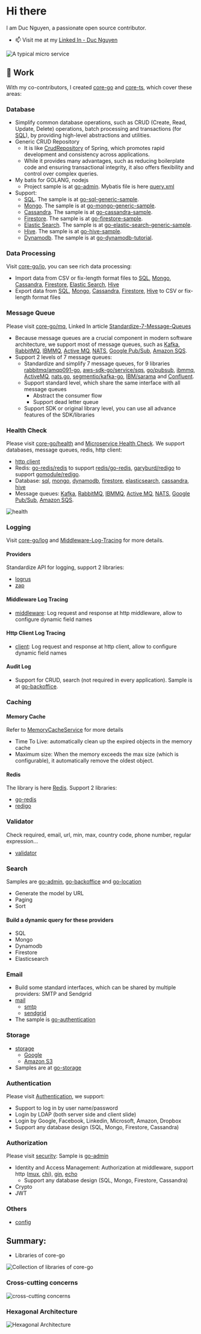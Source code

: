 # Hi there

I am Duc Nguyen, a passionate open source contributor.
- 📫 Visit me at my [Linked In - Duc Nguyen](https://www.linkedin.com/in/duc-nguyen-437240239)


![A typical micro service](https://cdn-images-1.medium.com/max/800/1*d9kyekAbQYBxH-C6w38XZQ.png)

## 💼 Work
With my co-contributors, I created [core-go](https://github.com/core-go) and [core-ts](https://github.com/core-ts), which cover these areas:

### Database
- Simplify common database operations, such as CRUD (Create, Read, Update, Delete) operations, batch processing and transactions (for [SQL](https://github.com/core-go/sql)), by providing high-level abstractions and utilities.
- Generic CRUD Repository
    - It is like [CrudRepository](https://docs.spring.io/spring-data/commons/docs/current/api/org/springframework/data/repository/CrudRepository.html) of Spring, which promotes rapid development and consistency across applications.
    - While it provides many advantages, such as reducing boilerplate code and ensuring transactional integrity, it also offers flexibility and control over complex queries.
- My batis for GOLANG, nodejs
  - Project sample is at [go-admin](https://github.com/project-samples/go-admin). Mybatis file is here [query.xml](https://github.com/project-samples/go-admin/blob/main/configs/query.xml)
- Support:
    - [SQL](https://github.com/core-go/sql). The sample is at [go-sql-generic-sample](https://github.com/source-code-template/go-sql-generic-sample).
    - [Mongo](https://github.com/core-go/mongo). The sample is at [go-mongo-generic-sample](https://github.com/source-code-template/go-mongo-generic-sample).
    - [Cassandra](https://github.com/core-go/cassandra). The sample is at [go-cassandra-sample](https://github.com/source-code-template/go-cassandra-sample).
    - [Firestore](https://github.com/core-go/firestore). The sample is at [go-firestore-sample](https://github.com/go-tutorials/go-firestore-sample).
    - [Elastic Search](https://github.com/core-go/elasticsearch). The sample is at [go-elastic-search-generic-sample](https://github.com/source-code-template/go-elastic-search-generic-sample).
    - [Hive](https://github.com/core-go/hive). The sample is at [go-hive-sample](https://github.com/go-tutorials/go-hive-sample).
    - [Dynamodb](https://github.com/core-go/dynamodb). The sample is at [go-dynamodb-tutorial](https://github.com/go-tutorials/go-dynamodb-tutorial).

### Data Processing
Visit [core-go/io](https://github.com/core-go/io), you can see rich data processing:
- Import data from CSV or fix-length format files to [SQL](https://github.com/core-go/sql), [Mongo](https://github.com/core-go/mongo), [Cassandra](https://github.com/core-go/cassandra), [Firestore](https://github.com/core-go/firestore), [Elastic Search](https://github.com/core-go/elasticsearch), [Hive](https://github.com/core-go/hive)
- Export data from [SQL](https://github.com/project-samples/go-sql-export), [Mongo](https://github.com/project-samples/go-mongo-export), [Cassandra](https://github.com/project-samples/go-cassandra-export), [Firestore](https://github.com/project-samples/go-firestore-export), [Hive](https://github.com/project-samples/go-hive-export) to CSV or fix-length format files

### Message Queue
Please visit [core-go/mq](https://github.com/core-go/mq), Linked In article [Standardize-7-Message-Queues](https://www.linkedin.com/pulse/standardize-message-queues-golang-duc-nguyen-ekabc)
- Because message queues are a crucial component in modern software architecture, we support most of message queues, such as [Kafka](https://github.com/project-samples/go-kafka-sample), [RabbitMQ](https://github.com/project-samples/go-rabbit-mq-sample), [IBMMQ](https://github.com/project-samples/go-ibm-mq-sample), [Active MQ](https://github.com/project-samples/go-active-mq-sample), [NATS](https://github.com/project-samples/go-nats-sample), [Google Pub/Sub](https://github.com/project-samples/go-pubsub-sample), [Amazon SQS](https://github.com/project-samples/go-amazon-sqs-sample).
- Support 2 levels of 7 message queues:
    - Standardize and simplify 7 message queues, for 9 libraries [rabbitmq/amqp091-go](https://github.com/rabbitmq/amqp091-go), [aws-sdk-go/service/sqs](https://github.com/aws/aws-sdk-go/tree/main/service/sqs), [go/pubsub](https://pkg.go.dev/cloud.google.com/go/pubsub), [ibmmq](https://github.com/ibm-messaging/mq-golang), [ActiveMQ](https://github.com/go-stomp/stomp), [nats.go](https://github.com/nats-io/nats.go), [segmentio/kafka-go](https://github.com/segmentio/kafka-go), [IBM/sarama](https://github.com/IBM/sarama) and [Confluent](https://github.com/confluentinc/confluent-kafka-go).
    - Support standard level, which share the same interface with all message queues
        - Abstract the consumer flow
        - Support dead letter queue
    - Support SDK or original library level, you can use all advance features of the SDK/libraries

### Health Check
Please visit [core-go/health](https://github.com/core-go/health) and [Microservice Health Check](https://www.linkedin.com/pulse/microservice-health-check-go-nodejs-duc-nguyen-qunvc). We support databases, message queues, redis, http client:
- [http client](https://github.com/core-go/health/blob/main/http/health_checker.go)
- Redis: [go-redis/redis](https://github.com/core-go/health/blob/main/redis/v9/health_checker.go) to support [redis/go-redis](https://github.com/redis/go-redis), [garyburd/redigo](https://github.com/core-go/health/blob/main/redigo/health_checker.go) to support [gomodule/redigo](https://github.com/gomodule/redigo).
- Database: [sql](https://github.com/core-go/health/blob/main/sql/health_checker.go), [mongo](https://github.com/core-go/health/blob/main/mongo/health_checker.go), [dynamodb](https://github.com/core-go/health/blob/main/dynamodb/health_checker.go), [firestore](https://github.com/core-go/health/blob/main/firestore/health_checker.go), [elasticsearch](https://github.com/core-go/health/blob/main/elasticsearch/v8/health_checker.go), [cassandra](https://github.com/core-go/health/blob/main/cassandra/health_checker.go), [hive](https://github.com/core-go/health/blob/main/hive/health_checker.go)
- Message queues: [Kafka](https://github.com/project-samples/go-kafka-sample), [RabbitMQ](https://github.com/project-samples/go-rabbit-mq-sample), [IBMMQ](https://github.com/project-samples/go-ibm-mq-sample), [Active MQ](https://github.com/project-samples/go-active-mq-sample), [NATS](https://github.com/project-samples/go-nats-sample), [Google Pub/Sub](https://github.com/project-samples/go-pubsub-sample), [Amazon SQS](https://github.com/project-samples/go-amazon-sqs-sample).

![health](https://cdn-images-1.medium.com/max/800/1*NreJfea6tHobxMpiq96PPQ.png)

### Logging
Visit [core-go/log](https://github.com/core-go/log) and [Middleware-Log-Tracing](https://www.linkedin.com/pulse/middleware-log-tracing-go-duc-nguyen-uh0pc) for more details.
#### Providers
Standardize API for logging, support 2 libraries:
- [logrus](https://github.com/sirupsen/logrus)
- [zap](go.uber.org/zap)

#### Middleware Log Tracing
- [middleware](https://github.com/core-go/middleware): Log request and response at http middleware, allow to configure dynamic field names

#### Http Client Log Tracing
- [client](https://github.com/core-go/client): Log request and response at http client, allow to configure dynamic field names

#### Audit Log
- Support for CRUD, search (not required in every application). Sample is at [go-backoffice](https://github.com/project-samples/go-backoffice).

### Caching
#### Memory Cache
Refer to [MemoryCacheService](https://github.com/core-go/redis/blob/main/cache/memory_cache_service.go) for more details
- Time To Live: automatically clean up the expired objects in the memory cache
- Maximum size: When the memory exceeds the max size (which is configurable), it automatically remove the oldest object.
#### Redis
The library is here [Redis](https://github.com/core-go/redis). Support 2 libraries:
- [go-redis](https://github.com/go-redis/redis)
- [redigo](https://github.com/garyburd/redigo)

### Validator
Check required, email, url, min, max, country code, phone number, regular expression...
- [validator](https://github.com/core-go/validator)

### Search
Samples are [go-admin](https://github.com/project-samples/go-admin), [go-backoffice](https://github.com/project-samples/go-backoffice) and [go-location](https://github.com/project-samples/go-location)
- Generate the model by URL
- Paging
- Sort
#### Build a dynamic query for these providers
- SQL
- Mongo
- Dynamodb
- Firestore
- Elasticsearch

### Email
- Build some standard interfaces, which can be shared by multiple providers: SMTP and Sendgrid
- [mail](https://github.com/core-go/mail)
  - [smtp](https://github.com/core-go/mail/tree/main/smtp)
  - [sendgrid](https://github.com/core-go/mail/tree/main/sendgrid)
- The sample is [go-authentication](https://github.com/project-samples/go-authentication)

### Storage
- [storage](https://github.com/core-go/storage)
  - [Google](https://github.com/core-go/storage/tree/main/google)
  - [Amazon S3](https://github.com/core-go/storage/tree/main/s3)
- Samples are at [go-storage](https://github.com/project-samples/go-storage)

### Authentication 
Please visit [Authentication](https://github.com/core-go/authentication), we support:
- Support to log in by user name/password
- Login by LDAP (both server side and client slide)
- Login by Google, Facebook, Linkedin, Microsoft, Amazon, Dropbox
- Support any database design (SQL, Mongo, Firestore, Cassandra)

### Authorization
Please visit [security](https://github.com/core-go/security):
Sample is [go-admin](https://github.com/project-samples/go-admin)
- Identity and Access Management: Authorization at middleware, support http ([mux](https://github.com/gorilla/mux), [chi](https://github.com/go-chi/chi)), [gin](https://github.com/gin-gonic/gin), [echo](https://github.com/labstack/echo)
  - Support any database design (SQL, Mongo, Firestore, Cassandra)
- Crypto
- JWT

### Others
- [config](https://github.com/core-go/config)

## Summary:
- Libraries of core-go

![Collection of libraries of core-go](https://cdn-images-1.medium.com/max/800/1*bnsHDzTXilvfmI-HbNnK9Q.png)

### Cross-cutting concerns
![cross-cutting concerns](https://cdn-images-1.medium.com/max/800/1*y088T4NoJNrL9sqrKeSyqw.png)

### Hexagonal Architecture
![Hexagonal Architecture](https://cdn-images-1.medium.com/max/800/1*Dmf57O2Fkbx6kteaq5RVUw.png)

